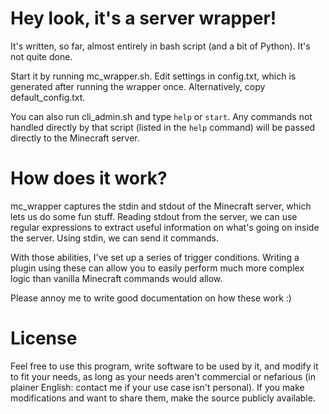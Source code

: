 # Hey look, it's a server wrapper!

It's written, so far, almost entirely in bash script (and a bit of Python). It's not quite done.

Start it by running mc_wrapper.sh. Edit settings in config.txt, which is generated after running the wrapper once. Alternatively, copy default_config.txt.

You can also run cli_admin.sh and type `help` or `start`. Any commands not handled directly by that script (listed in the `help` command) will be passed directly to the Minecraft server.

# How does it work?

mc_wrapper captures the stdin and stdout of the Minecraft server, which lets us do some fun stuff. Reading stdout from the server, we can use regular expressions to extract useful information on what's going on inside the server. Using stdin, we can send it commands.

With those abilities, I've set up a series of trigger conditions. Writing a plugin using these can allow you to easily perform much more complex logic than vanilla Minecraft commands would allow.

Please annoy me to write good documentation on how these work :)

# License

Feel free to use this program, write software to be used by it, and modify it to fit your needs, as long as your needs aren't commercial or nefarious (in plainer English: contact me if your use case isn't personal). If you make modifications and want to share them, make the source publicly available.
